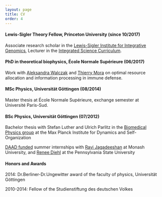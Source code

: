 ```yaml
---
layout: page
title: CV
order: 4
---
```


#### Lewis-Sigler Theory Fellow, Princeton University (since 10/2017)

Associate research scholar in the [Lewis-Sigler Institute for Integrative Genomics](https://lsi.princeton.edu/), Lecturer in the [Integrated Science Curriculum](https://lsi.princeton.edu/integratedscience).

#### PhD in theoretical biophysics, École Normale Supérieure (06/2017)
Work with [Aleksandra Walczak](http://www.phys.ens.fr/~awalczak/) and [Thierry Mora](http://www.phys.ens.fr/~tmora/) on optimal resource allocation and information processing in immune defense.

#### MSc Physics, Universität Göttingen (08/2014)
Master thesis at École Normale Supérieure, exchange semester at Université Paris-Sud.

#### BSc Physics, Universität Göttingen (07/2012)
Bachelor thesis with Stefan Luther and Ulrich Parlitz in the [Biomedical Physics group](http://bmp.ds.mpg.de/) at the Max Planck Institute for Dynamics and Self-Organization 

[DAAD funded](https://www.daad.de/rise/en/rise-worldwide/) summer internships with [Ravi Jagadeeshan](http://users.monash.edu.au/~rprakash/) at Monash University, and [Renee Diehl](http://www.phys.psu.edu/people/rdd2) at the Pennsylvania State University 

#### Honors and Awards

2014: Dr.Berliner-Dr.Ungewitter award of the faculty of physics, Universität Göttingen

2010-2014: Fellow of the Studienstiftung des deutschen Volkes

